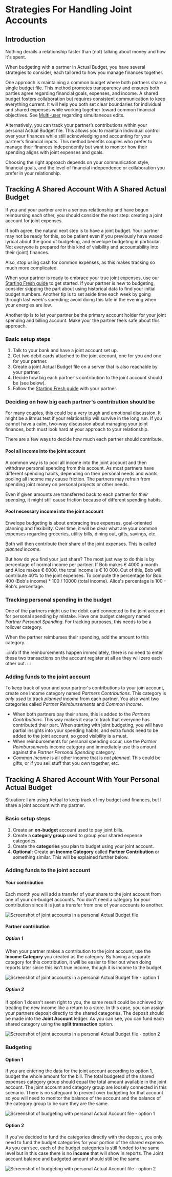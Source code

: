 # Strategies For Handling Joint Accounts

## Introduction

Nothing derails a relationship faster than (not) talking about money and how it's spent.

When budgeting with a partner in Actual Budget, you have several strategies to consider, each tailored to how you
manage finances together.

One approach is maintaining a common budget where both partners share a single budget file.
This method promotes transparency and ensures both parties agree regarding financial goals, expenses, and income.
A shared budget fosters collaboration but requires consistent communication to keep everything current. It will help
you both set clear boundaries for individual and shared expenses while working together toward common financial objectives.
See [Multi-user](/docs/experimental/multi-user) regarding simultaneous edits.

Alternatively, you can track your partner’s contributions within your personal Actual Budget file. This allows you to
maintain individual control over your finances while still acknowledging and accounting for your partner’s financial
inputs. This method benefits couples who prefer to manage their finances independently but want to monitor how their
spending aligns with joint expenses and goals.

Choosing the right approach depends on your communication style, financial goals, and the level of financial
independence or collaboration you prefer in your relationship.



## Tracking A Shared Account With A Shared Actual Budget

If you and your partner are in a serious relationship and have begun reimbursing each other, you should consider the next step: creating a joint account for joint expenses.

If both agree, the natural next step is to have a joint budget. Your partner may not be
ready for this, so be patient even if you previously have waxed lyrical about the good of budgeting, and envelope
budgeting in particular. Not everyone is prepared for this kind of visibility and accountability into their (joint) finances.

Also, stop using cash for common expenses, as this makes tracking so much more complicated.

When your partner is ready to embrace your true joint expenses, use our [Starting Fresh guide](/docs/getting-started/starting-fresh) to get
started. If your partner is new to budgeting, consider skipping the part about using historical data to find
your initial budget numbers. Another tip is to set aside time each week by going through last week's spending; avoid doing
this late in the evening when your energies are low.

Another tip is to let your partner be the primary account holder for your joint spending and billing account. Make your
the partner feels safe about this approach.

### Basic setup steps

1. Talk to your bank and have a joint account set up.
2. Get two debit cards attached to the joint account, one for you and one for your partner.
3. Create a joint Actual Budget file on a server that is also reachable by your partner.
4. Decide how big each partner's contribution to the joint account should be (see below).
5. Follow the [Starting Fresh guide](/docs/getting-started/starting-fresh) with your partner.


### Deciding on how big each partner's contribution should be

For many couples, this could be a very tough and emotional discussion. It might be a litmus test if your relationship
will survive in the long run. If you cannot have a calm, two-way discussion about managing your joint finances,
both must look hard at your approach to your relationship.

There are a few ways to decide how much each partner should contribute.

#### Pool all income into the joint account
A common way is to pool all income into the joint account and then withdraw personal spending from this account.
As most partners have different spending habits, depending on their personal needs and wants, pooling all income may
cause friction. The partners may refrain from spending joint money on personal projects or other needs.

Even if given amounts are transferred back to each partner for _their spending_, it might still cause friction
because of different spending habits.

#### Pool necessary income into the joint account

Envelope budgeting is about embracing true expenses, goal-oriented planning and flexibility. Over time, it will be clear
what are your common expenses regarding groceries, utility bills, dining out, gifts, savings, etc.

Both will then contribute their share of the joint expenses. This is called _planned income_.

But how do you find your just share? The most just way to do this is by percentage of normal income per partner.
If Bob makes € 4000 a month and Alice makes € 6000, the total income is € 10 000. Out of
this, Bob will contribute 40% to the joint expenses. To compute the percentage for Bob: 400 (Bob's income) * 100 / 10000
(total income). Alice's percentage is 100 - Bob's percentage.


### Tracking personal spending in the budget

One of the partners might use the debit card connected to the joint account for
personal spending by mistake. Have one budget category named _Partner Personal Spending_. For tracking purposes, this needs to be
a rollover category.

When the partner reimburses their spending, add the amount to this category.

:::info
If the reimbursements happen immediately, there is no need to enter these two transactions on the account register at all
as they will zero each other out.
:::


### Adding funds to the joint account

To keep track of your and your partner's contributions to your join account, create one income category named
_Partners Contributions_. This category is *only used* to track _planned income_ from each partner. You also want
two categories called _Partner Reimbursements_ and _Common Income_.

* When both partners pay their share, this is added to the _Partners Contributions_. This way makes it easy to track
  that everyone has contributed their part. When starting with joint budgeting, you will have partial insights into your spending habits, and extra funds need to be added to the joint account, so
  good visibility is a must.
* When reimbursements for personal spending occur, use the _Partner Reimbursements_ income category and immediately
  use this amount against the _Partner Personal Spending_ category.
* _Common Income_ is all other income that is _not planned_. This could be gifts, or if you sell stuff that you own
  together, etc.







## Tracking A Shared Account With Your Personal Actual Budget

Situation: I am using Actual to keep track of my budget and finances, but I share a joint account with my partner.

### Basic setup steps

1. Create an **on-budget** account used to pay joint bills.
2. Create a **category group** used to group your shared expense categories.
3. Create the **categories** you plan to budget using your joint account.
4. **Optional:** Create an **Income Category** called **Partner Contribution** or something similar. This will be explained further below.

### Adding funds to the joint account

#### Your contribution

Each month you will add a transfer of your share to the joint account from one of your on-budget accounts. You don't need a category for your contribution since it is just a transfer from one of your accounts to another.

![Screenshot of joint accounts in a personal Actual Budget file](/img/joint-accounts/jointaccount-2.png)

#### Partner contribution

##### Option 1

When your partner makes a contribution to the joint account, use the **Income Category** you created as the category. By having a separate category for this contribution, it will be easier to filter out when doing reports later since this isn't true income, though it is income to the budget.

![Screenshot of joint accounts in a personal Actual Budget file - option 1](/img/joint-accounts/jointaccount-3.png)

##### Option 2

If option 1 doesn't seem right to you, the same result could be achieved by treating the new income like a return to a store. In this case, you can assign your partners deposit directly to the shared categories. The deposit should be made into the **Joint Account** ledger. As you can see, you can fund each shared category using the **split transaction** option.

![Screenshot of joint accounts in a personal Actual Budget file - option 2](/img/joint-accounts/jointaccount-5.png)

### Budgeting

#### Option 1

If you are entering the data for the joint account according to option 1, budget the whole amount for the bill. The total budgeted of the shared expenses category group should equal the total amount available in the joint account. The joint account and category group are loosely connected in this scenario. There is no safeguard to prevent over budgeting for that account so you will need to monitor the balance of the account and the balance of the category group to be sure they are the same.

![Screenshot of budgeting with personal Actual Account file - option 1](/img/joint-accounts/jointaccount-1.png)

#### Option 2

If you've decided to fund the categories directly with the deposit, you only need to fund the budget categories for your portion of the shared expense. As you can see, each of the budget categories is still funded to the same level but in this case there is no **income** that will show in reports. The Joint account balance and budgeted amount should still be the same.

![Screenshot of budgeting with personal Actual Account file - option 2](/img/joint-accounts/jointaccount-4.png)
